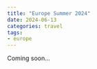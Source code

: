 ```yaml
---
title: "Europe Summer 2024"
date: 2024-06-13
categories: travel
tags:
- europe
---
```


Coming soon...
